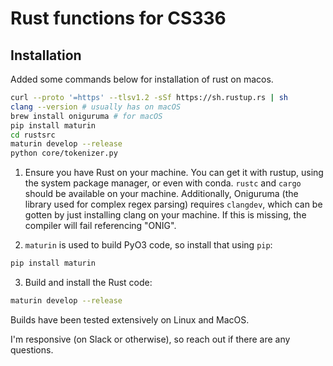 # Rust functions for CS336

## Installation

Added some commands below for installation of rust on macos.

```bash
curl --proto '=https' --tlsv1.2 -sSf https://sh.rustup.rs | sh
clang --version # usually has on macOS
brew install oniguruma # for macOS
pip install maturin
cd rustsrc
maturin develop --release
python core/tokenizer.py
```

1. Ensure you have Rust on your machine. You can get it with rustup, using the system package manager, or even with conda.
   `rustc` and `cargo` should be available on your machine.
   Additionally, Oniguruma (the library used for complex regex parsing) requires `clangdev`, which can be gotten by just installing clang on your machine.
   If this is missing, the compiler will fail referencing "ONIG".

2. `maturin` is used to build PyO3 code, so install that using `pip`:

```sh
pip install maturin
```

3. Build and install the Rust code:

```sh
maturin develop --release
```

Builds have been tested extensively on Linux and MacOS.

I'm responsive (on Slack or otherwise), so reach out if there are any questions.
